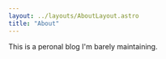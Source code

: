 ```yaml
---
layout: ../layouts/AboutLayout.astro
title: "About"
---
```


This is a peronal blog I'm barely maintaining.

